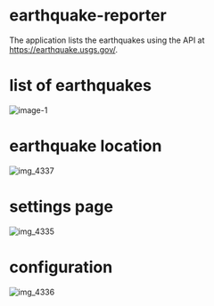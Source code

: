 # earthquake-reporter

The application lists the earthquakes using the API at https://earthquake.usgs.gov/.

# list of earthquakes

![image-1](https://user-images.githubusercontent.com/10330468/34467679-6f82b0bc-ef09-11e7-800e-00a839d88f56.jpg)

# earthquake location

![img_4337](https://user-images.githubusercontent.com/10330468/34467677-670adbb2-ef09-11e7-912b-a02b66b5b7ba.PNG)

# settings page

![img_4335](https://user-images.githubusercontent.com/10330468/34467673-527dbfa2-ef09-11e7-8b76-1eb2e8888572.PNG)

# configuration

![img_4336](https://user-images.githubusercontent.com/10330468/34467676-5b4e5024-ef09-11e7-84bf-89ebb06fada9.PNG)




